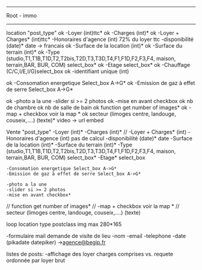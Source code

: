 -------------------
Root - immo

---------------------

location "post_type" 
ok	-Loyer (int)ttc*
ok	-Charges (int)*
ok	-Loyer + Charges* (int)ttc*
	-Honoraires d'agence  (int) 72% du loyer ttc
	-disponibilité (date)* date -> francais
ok	-Surface de la location (int)*
ok	-Surface du terrain (int)*
ok	-Type (studio,T1,T1B,T1D,T2,T2bis,T2D,T3,T3D,T4,F1,F1D,F2,F3,F4, maison, terrain,BAR, BUR, COM) select_box*
ok	-Etage select_box*
ok	-Chauffage (C/C,I/E,I/G)select_box
ok	-identifiant unique (int)

ok	-Consomation energetique Select_box A->G*
ok	-Emission de gaz à effet de serre Select_box A->G*
	
ok	-photo a la une 
	-slider si >= 2 photos
ok	-mise en avant checkbox
ok	nb de chambre 
ok	nb de salle de bain	
ok	function get number of images*
ok	-map + checkbox voir la map *
ok	secteur (limoges centre, landouge, couseix,....) (texte)*
	video -> url embed 


Vente "post_type"
	-Loyer (int)*
	-Charges (int)*
//	-Loyer + Charges* (int)
	-Honoraires d'agence  (int) pas de calcul
	-disponibilité (date)* date
	-Surface de la location (int)*
	-Surface du terrain (int)*
	-Type (studio,T1,T1B,T1D,T2,T2bis,T2D,T3,T3D,T4,F1,F1D,F2,F3,F4, maison, terrain,BAR, BUR, COM) select_box*
	-Etage* select_box

	-Consomation energetique Select_box A->G*
	-Emission de gaz à effet de serre Select_box A->G*
	
	-photo a la une 
	-slider si >= 2 photos
	-mise en avant checkbox*
//	function get number of images*
//	-map + checkbox voir la map *
//	secteur (limoges centre, landouge, couseix,....) (texte)


loop location 
	type postclass
	img max 280*165


-formulaire mail demande de visite de lieu
	-nom
	-email 
	-telephone
	-date 	(pikadate datepiker)
	->agence@begip.fr

listes de posts: 
-affichage des loyer charges comprises vs. requete ordonnée par loyer brut